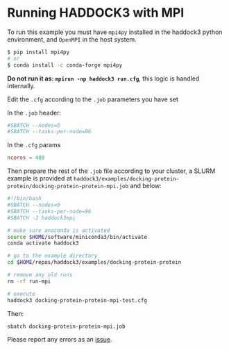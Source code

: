 # Running HADDOCK3 with MPI

To run this example you must have `mpi4py` installed in the haddock3 python environment, and `OpenMPI` in the host system.

```bash
$ pip install mpi4py
# or
$ conda install -c conda-forge mpi4py
```

**Do not run it as: `mpirun -np haddock3 run.cfg`**, this logic is handled internally.

Edit the `.cfg` according to the `.job` parameters you have set

In the `.job` header:

```bash
#SBATCH --nodes=5
#SBATCH --tasks-per-node=96
```

In the `.cfg` params

```toml
ncores = 480
```

Then prepare the rest of the `.job` file according to your cluster, a SLURM example is provided at `haddock3/examples/docking-protein-protein/docking-protein-protein-mpi.job` and below:

```bash
#!/bin/bash
#SBATCH --nodes=5
#SBATCH --tasks-per-node=96
#SBATCH -J haddock3mpi

# make sure anaconda is activated
source $HOME/software/miniconda3/bin/activate
conda activate haddock3

# go to the example directory
cd $HOME/repos/haddock3/examples/docking-protein-protein

# remove any old runs
rm -rf run-mpi

# execute
haddock3 docking-protein-protein-mpi-test.cfg
```

Then:

```bash
sbatch docking-protein-protein-mpi.job
```

Please report any errors as an [issue](https://github.com/haddocking/haddock3/issues/new/choose).
